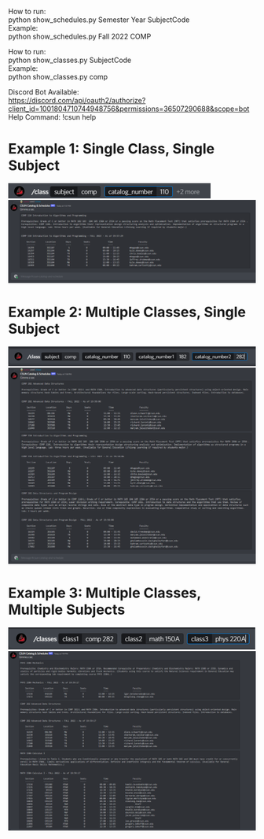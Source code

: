 How to run:\
python show_schedules.py Semester Year SubjectCode\
Example:\
python show_schedules.py Fall 2022 COMP

How to run:\
python show_classes.py SubjectCode\
Example:\
python show_classes.py comp


Discord Bot Available:\
https://discord.com/api/oauth2/authorize?client_id=1001804710744948756&permissions=36507290688&scope=bot \
Help Command: !csun help


# Example 1: Single Class, Single Subject

![Enter Parameters](imgs/ent_parms.png)
![Result](imgs/result.png)

# Example 2: Multiple Classes, Single Subject

![Enter Parameter](imgs/multi-class_input.png)
![Result](imgs/multi-class_ouput.png)

# Example 3: Multiple Classes, Multiple Subjects

![Enter Parameter](imgs/multi_subject_input.png)
![Result](imgs/multi_subject_output.png)

